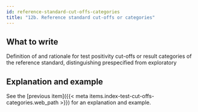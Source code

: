 ```yaml
---
id: reference-standard-cut-offs-categories
title: "12b. Reference standard cut-offs or categories"
---
```


## What to write

Definition of and rationale for test positivity cut-offs or result categories of the reference standard, distinguishing prespecified from exploratory

## Explanation and example

See the [previous item]({{< meta items.index-test-cut-offs-categories.web_path >}}) for an explanation and example.
